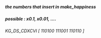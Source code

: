 ##### the numbers that insert in make_happiness  #####
##### possible : x0.1, x0.01, .... ##### 
###### KG_DS_CDXCVI [ 110100 111001 110110 ] ######
